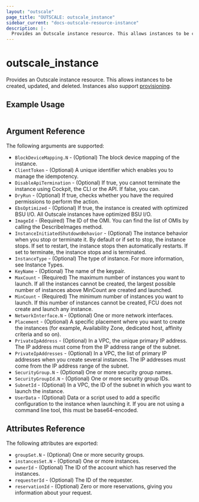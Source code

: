 ```yaml
---
layout: "outscale"
page_title: "OUTSCALE: outscale_instance"
sidebar_current: "docs-outscale-resource-instance"
description: |-
  Provides an Outscale instance resource. This allows instances to be created, updated, and deleted. Instances also support provisioning.
---
```


# outscale_instance

Provides an Outscale instance resource. This allows instances to be created, updated,
and deleted. Instances also support [provisioning](/docs/provisioners/index.html).

## Example Usage

```hcl

```

## Argument Reference

The following arguments are supported:

* `BlockDeviceMapping.N` - (Optional) The block device mapping of the instance.
* `ClientToken` - (Optional) A unique identifier which enables you to manage the idempotency.
* `DisableApiTermination` - (Optional) If true, you cannot terminate the instance using Cockpit, the CLI or the API. If false, you can.
* `DryRun` - (Optional) If true, checks whether you have the required permissions to perform the action.
* `EbsOptimized` - (Optional) If true, the instance is created with optimized BSU I/O. All Outscale instances have optimized BSU I/O.
* `ImageId` - (Required) The ID of the OMI. You can find the list of OMIs by calling the DescribeImages method.
* `InstanceInitiatedShutdownBehavior` - (Optional) The instance behavior when you stop or terminate it. By default or if set to stop, the instance stops. If set to restart, the instance stops then automatically restarts. If set to terminate, the instance stops and is terminated.
* `InstanceType` - (Optional) The type of instance. For more information, see Instance Types.
* `KeyName` - (Optional) The name of the keypair.
* `MaxCount` - (Required) The maximum number of instances you want to launch. If all the instances cannot be created, the largest possible number of instances above MinCount are created and launched.
* `MinCount` - (Required) The minimum number of instances you want to launch. If this number of instances cannot be created, FCU does not create and launch any instance.
* `NetworkInterface.N` - (Optional) One or more network interfaces.
* `Placement` - (Optional) A specific placement where you want to create the instances (for example, Availability Zone, dedicated host, affinity criteria and so on).
* `PrivateIpAddress` - (Optional) In a VPC, the unique primary IP address. The IP address must come from the IP address range of the subnet.
* `PrivateIpAddresses` - (Optional) In a VPC, the list of primary IP addresses when you create several instances. The IP addresses must come from the IP address range of the subnet.
* `SecurityGroup.N` - (Optional) One or more security group names.
* `SecurityGroupId.N` - (Optional) One or more security group IDs.
* `SubnetId` - (Optional) In a VPC, the ID of the subnet in which you want to launch the instance.
* `UserData` - (Optional) Data or a script used to add a specific configuration to the instance when launching it. If you are not using a command line tool, this must be base64-encoded.


## Attributes Reference

The following attributes are exported:

* `groupSet.N` - (Optional) One or more security groups.
* `instancesSet.N` - (Optional) One or more instances.
* `ownerId` - (Optional) The ID of the account which has reserved the instances.
* `requesterId` - (Optional) The ID of the requester.
* `reservationId` - (Optional) Zero or more reservations, giving you information about your request.
